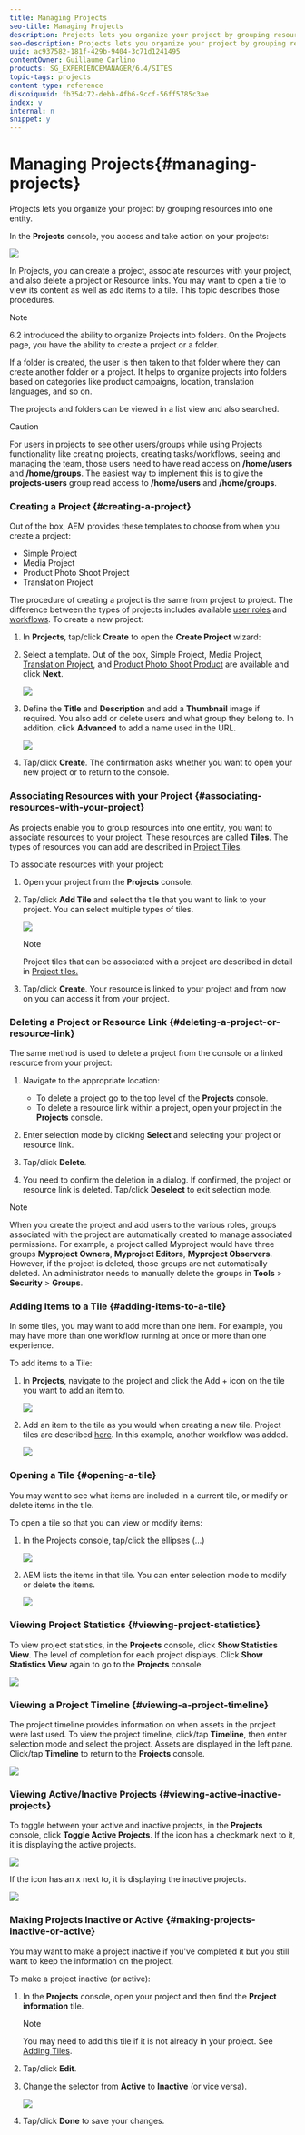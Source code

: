 ```yaml
---
title: Managing Projects
seo-title: Managing Projects
description: Projects lets you organize your project by grouping resources into one entity which can be acessed and managed in the the Projects console
seo-description: Projects lets you organize your project by grouping resources into one entity which can be acessed and managed in the the Projects console
uuid: ac937582-181f-429b-9404-3c71d1241495
contentOwner: Guillaume Carlino
products: SG_EXPERIENCEMANAGER/6.4/SITES
topic-tags: projects
content-type: reference
discoiquuid: fb354c72-debb-4fb6-9ccf-56ff5785c3ae
index: y
internal: n
snippet: y
---
```


# Managing Projects{#managing-projects}

Projects lets you organize your project by grouping resources into one entity.

In the **Projects** console, you access and take action on your projects:

![](assets/chlimage_1-255.png)

In Projects, you can create a project, associate resources with your project, and also delete a project or Resource links. You may want to open a tile to view its content as well as add items to a tile. This topic describes those procedures.

>[!NOTE]
>
>6.2 introduced the ability to organize Projects into folders. On the Projects page, you have the ability to create a project or a folder.
>
>If a folder is created, the user is then taken to that folder where they can create another folder or a project. It helps to organize projects into folders based on categories like product campaigns, location, translation languages, and so on.
>
>The projects and folders can be viewed in a list view and also searched.

>[!CAUTION]
>
>For users in projects to see other users/groups while using Projects functionality like creating projects, creating tasks/workflows, seeing and managing the team, those users need to have read access on **/home/users** and **/home/groups**. The easiest way to implement this is to give the **projects-users** group read access to **/home/users** and **/home/groups**.

### Creating a Project {#creating-a-project}

Out of the box, AEM provides these templates to choose from when you create a project:

* Simple Project
* Media Project
* Product Photo Shoot Project
* Translation Project

The procedure of creating a project is the same from project to project. The difference between the types of projects includes available [user roles](../../../sites/authoring/using/projects.md#userroles) and [workflows](../../../sites/authoring/using/projects-with-workflows.md).  To create a new project:

1. In **Projects**, tap/click **Create** to open the **Create Project** wizard:
1. Select a template. Out of the box, Simple Project, Media Project, [Translation Project](/sites/authoring/using/language-copy.md), and [Product Photo Shoot Product](../../../sites/authoring/using/managing-product-information.md) are available and click **Next**. 

   ![](assets/chlimage_1-256.png)

1. Define the **Title** and **Description** and add a **Thumbnail** image if required. You also add or delete users and what group they belong to. In addition, click **Advanced** to add a name used in the URL.

   ![](assets/chlimage_1-257.png)

1. Tap/click **Create**. The confirmation asks whether you want to open your new project or to return to the console.

### Associating Resources with your Project {#associating-resources-with-your-project}

As projects enable you to group resources into one entity, you want to associate resources to your project. These resources are called **Tiles**. The types of resources you can add are described in [Project Tiles](../../../sites/authoring/using/projects.md#project-tiles).

To associate resources with your project:

1. Open your project from the **Projects** console.
1. Tap/click **Add Tile** and select the tile that you want to link to your project. You can select multiple types of tiles.

   ![](assets/chlimage_1-258.png)

   >[!NOTE]
   >
   >Project tiles that can be associated with a project are described in detail in [Project tiles.](../../../sites/authoring/using/projects.md#project-tiles)

1. Tap/click **Create**. Your resource is linked to your project and from now on you can access it from your project.

### Deleting a Project or Resource Link {#deleting-a-project-or-resource-link}

The same method is used to delete a project from the console or a linked resource from your project:

1. Navigate to the appropriate location:

    * To delete a project go to the top level of the **Projects** console.
    * To delete a resource link within a project, open your project in the **Projects** console.

1. Enter selection mode by clicking **Select** and selecting your project or resource link.
1. Tap/click **Delete**.  

1. You need to confirm the deletion in a dialog. If confirmed, the project or resource link is deleted. Tap/click **Deselect** to exit selection mode.

>[!NOTE]
>
>When you create the project and add users to the various roles, groups associated with the project are automatically created to manage associated permissions. For example, a project called Myproject would have three groups **Myproject Owners**, **Myproject Editors**, **Myproject Observers**. However, if the project is deleted, those groups are not automatically deleted. An administrator needs to manually delete the groups in **Tools** &gt; **Security** &gt; **Groups**.

### Adding Items to a Tile {#adding-items-to-a-tile}

In some tiles, you may want to add more than one item. For example, you may have more than one workflow running at once or more than one experience.

To add items to a Tile:

1. In **Projects**, navigate to the project and click the Add + icon on the tile you want to add an item to.

   ![](assets/chlimage_1-259.png)

1. Add an item to the tile as you would when creating a new tile. Project tiles are described [here](../../../sites/authoring/using/projects.md#project-tiles). In this example, another workflow was added.

   ![](assets/chlimage_1-260.png)

### Opening a Tile {#opening-a-tile}

You may want to see what items are included in a current tile, or modify or delete items in the tile.

To open a tile so that you can view or modify items:

1. In the Projects console, tap/click the ellipses (...)

   ![](assets/chlimage_1-261.png)

1. AEM lists the items in that tile. You can enter selection mode to modify or delete the items.

   ![](assets/chlimage_1-262.png)

### Viewing Project Statistics {#viewing-project-statistics}

To view project statistics, in the **Projects** console, click **Show Statistics View**. The level of completion for each project displays. Click **Show Statistics View** again to go to the **Projects** console.

![](assets/chlimage_1-263.png) 

### Viewing a Project Timeline {#viewing-a-project-timeline}

The project timeline provides information on when assets in the project were last used. To view the project timeline, click/tap **Timeline**, then enter selection mode and select the project. Assets are displayed in the left pane. Click/tap **Timeline** to return to the **Projects** console.

![](assets/chlimage_1-264.png) 

### Viewing Active/Inactive Projects {#viewing-active-inactive-projects}

To toggle between your active and inactive projects, in the **Projects** console, click **Toggle Active Projects**. If the icon has a checkmark next to it, it is displaying the active projects.

![](assets/chlimage_1-265.png)

If the icon has an x next to, it is displaying the inactive projects.

![](assets/chlimage_1-266.png) 

### Making Projects Inactive or Active {#making-projects-inactive-or-active}

You may want to make a project inactive if you've completed it but you still want to keep the information on the project.

To make a project inactive (or active):

1. In the **Projects** console, open your project and then find the **Project information** tile.

   >[!NOTE]
   >
   >You may need to add this tile if it is not already in your project. See [Adding Tiles](#addingtiles).

1. Tap/click **Edit**.
1. Change the selector from **Active** to **Inactive** (or vice versa).

   ![](assets/chlimage_1-267.png)

1. Tap/click **Done** to save your changes.

